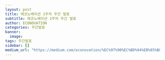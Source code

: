 ```yaml
---
layout: post
title: 에코노베이션 1주차 주간 발표
subtitle: 에코노베이션 1주차 주간 발표
author: ECONOVATION
categories: 주간발표
banner:
  image:
tags: 주간발표
sidebar: []
medium_url: "https://medium.com/econovation/%EC%97%90%EC%BD%94%EB%85%B8%EB%B2%A0%EC%9D%B4%EC%85%98-2019%EB%85%84-1%ED%95%99%EA%B8%B0-ot-7b9bcfe0672f"
---
```

